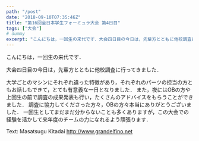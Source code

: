 ```yaml
---
path: "/post"
date: "2018-09-10T07:35:46Z"
title: "第16回全日本学生フォーミュラ大会 第4日目"
tags: ["大会"]
# dummy
excerpt: "こんにちは，一回生の来代です．大会四日目の今日は，先輩方とともに他校調査に行ってきました．大学ごとのマシンにそれぞれ違った特徴があり，それぞれのパーツの担当の方ともお話しもできて，とても有意義な一日..."
---
```


こんにちは，一回生の来代です．

大会四日目の今日は，先輩方とともに他校調査に行ってきました．

大学ごとのマシンにそれぞれ違った特徴があり，それぞれのパーツの担当の方ともお話しもできて，とても有意義な一日となりました．
また，夜にはOBの方や上回生の前で調査の成果発表も行い，たくさんのアドバイスをもらうことができました．
調査に協力してくださった方々，OBの方々本当にありがとうございました．
一回生としてまだまだ分からないことも多くありますが，この大会での経験を活かして来年度のチームの力になれるよう頑張ります．

Text: Masatsugu Kitadai
http://www.grandelfino.net